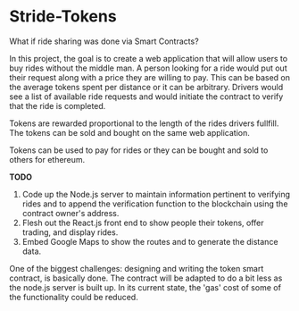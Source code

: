 # Stride-Tokens
What if ride sharing was done via Smart Contracts?

In this project, the goal is to create a web application that will allow users to buy rides without the middle man. A person looking for a ride would put out their request along with a price they are willing to pay. This can be based on the average tokens spent per distance or it can be arbitrary. Drivers would see a list of available ride requests and would initiate the contract to verify that the ride is completed.

Tokens are rewarded proportional to the length of the rides drivers fullfill. The tokens can be sold and bought on the same web application. 

Tokens can be used to pay for rides or they can be bought and sold to others for ethereum.

**TODO**

1. Code up the Node.js server to maintain information pertinent to verifying rides and to append the verification function to the blockchain using the contract owner's address.
1. Flesh out the React.js front end to show people their tokens, offer trading, and display rides.
1. Embed Google Maps to show the routes and to generate the distance data.

One of the biggest challenges: designing and writing the token smart contract, is basically done. The contract will be adapted to do a bit less as the node.js server is built up. In its current state, the 'gas' cost of some of the functionality could be reduced. 
